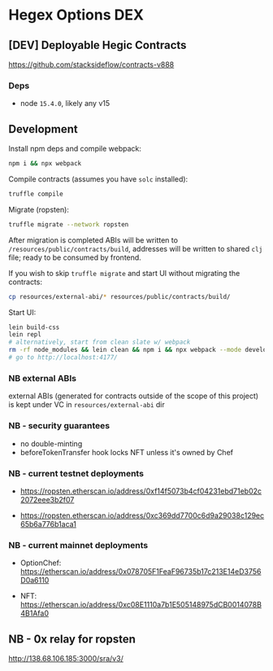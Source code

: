 # Hegex Options DEX

##  [DEV] Deployable Hegic Contracts
https://github.com/stacksideflow/contracts-v888


### Deps

- node `15.4.0`, likely any v15

## Development

Install npm deps and compile webpack:
```bash
npm i && npx webpack 
```

Compile contracts (assumes you have `solc` installed):
```bash
truffle compile
```
Migrate (ropsten):
```bash
truffle migrate --network ropsten
```

After migration is completed ABIs will be written to `/resources/public/contracts/build`, 
addresses will be written to shared `clj` file; ready to be consumed by frontend.

If you wish to skip `truffle migrate` and start UI without migrating the contracts:

``` bash
cp resources/external-abi/* resources/public/contracts/build/

```

Start UI:
```bash
lein build-css
lein repl
# alternatively, start from clean slate w/ webpack
rm -rf node_modules && lein clean && npm i && npx webpack --mode development && (echo "(start-ui\!)"; cat <&0) | lein repl
# go to http://localhost:4177/ 
```

### NB external ABIs

external ABIs (generated for contracts outside of the scope of this project) is kept under VC in `resources/external-abi` dir

### NB - security guarantees
- no double-minting
- beforeTokenTransfer hook locks NFT unless it's owned by Chef

### NB - current testnet deployments
-  https://ropsten.etherscan.io/address/0xf14f5073b4cf04231ebd71eb02c2072eee3b2f07 

-  https://ropsten.etherscan.io/address/0xc369dd7700c6d9a29038c129ec65b6a776b1aca1

### NB - current mainnet deployments

- OptionChef: https://etherscan.io/address/0x078705F1FeaF96735b17c213E14eD3756D0a6110

- NFT: https://etherscan.io/address/0xc08E1110a7b1E505148975dCB0014078B4B1Afa0


## NB - 0x relay for ropsten 

http://138.68.106.185:3000/sra/v3/

